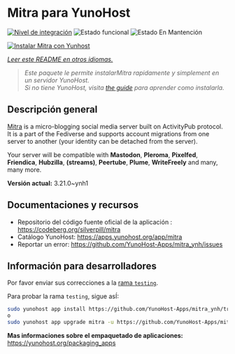 <!--
Este archivo README esta generado automaticamente<https://github.com/YunoHost/apps/tree/master/tools/readme_generator>
No se debe editar a mano.
-->

# Mitra para YunoHost

[![Nivel de integración](https://apps.yunohost.org/badge/integration/mitra)](https://ci-apps.yunohost.org/ci/apps/mitra/)
![Estado funcional](https://apps.yunohost.org/badge/state/mitra)
![Estado En Mantención](https://apps.yunohost.org/badge/maintained/mitra)

[![Instalar Mitra con Yunhost](https://install-app.yunohost.org/install-with-yunohost.svg)](https://install-app.yunohost.org/?app=mitra)

*[Leer este README en otros idiomas.](./ALL_README.md)*

> *Este paquete le permite instalarMitra rapidamente y simplement en un servidor YunoHost.*  
> *Si no tiene YunoHost, visita [the guide](https://yunohost.org/install) para aprender como instalarla.*

## Descripción general

[Mitra](https://codeberg.org/silverpill/mitra) is a micro-blogging social media server built on ActivityPub protocol. It is a part of the Fediverse and supports account migrations from one server to another (your identity can be detached from the server).

Your server will be compatible with **Mastodon**, **Pleroma**, **Pixelfed**, **Friendica**, **Hubzilla**, **(streams)**, **Peertube**, **Plume**, **WriteFreely** and many, many more.


**Versión actual:** 3.21.0~ynh1
## Documentaciones y recursos

- Repositorio del código fuente oficial de la aplicación : <https://codeberg.org/silverpill/mitra>
- Catálogo YunoHost: <https://apps.yunohost.org/app/mitra>
- Reportar un error: <https://github.com/YunoHost-Apps/mitra_ynh/issues>

## Información para desarrolladores

Por favor enviar sus correcciones a la [rama `testing`](https://github.com/YunoHost-Apps/mitra_ynh/tree/testing).

Para probar la rama `testing`, sigue asÍ:

```bash
sudo yunohost app install https://github.com/YunoHost-Apps/mitra_ynh/tree/testing --debug
o
sudo yunohost app upgrade mitra -u https://github.com/YunoHost-Apps/mitra_ynh/tree/testing --debug
```

**Mas informaciones sobre el empaquetado de aplicaciones:** <https://yunohost.org/packaging_apps>

